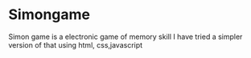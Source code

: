 # Simongame
Simon game is a electronic game of memory skill I have tried a simpler version of that using html, css,javascript
